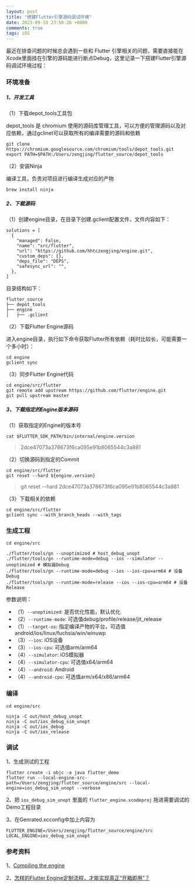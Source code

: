 ```yaml
---
layout: post
title: "搭建Flutter引擎源码调试环境"
date: 2023-09-19 23:50:26 +0800
comments: true
tags: iOS
---
```


最近在排查问题的时候总会遇到一些和 Flutter 引擎相关的问题，需要直接能在Xcode里面挂在引擎的源码能进行断点Debug，这里记录一下搭建Flutter引擎源码调试环境过程：

### 环境准备

##### 1、开发工具

（1）下载depot_tools工具包

depot_tools 是 chromium 使用的源码库管理工具，可以方便的管理源码以及对应依赖，通过gclinet可以获取所有的编译需要的源码和依赖

```
git clone https://chromium.googlesource.com/chromium/tools/depot_tools.git
export PATH=$PATH:/Users/zengjing/flutter_source/depot_tools
```

（2）安装Ninja

编译工具，负责对项目进行编译生成对应的产物

```
brew install ninja
```

##### 2、下载源码

（1）创建engine目录，在目录下创建.gclient配置文件，文件内容如下：

```
solutions = [
  {
    "managed": False,
    "name": "src/flutter",
    "url": "https://github.com/hhtczengjing/engine.git",
    "custom_deps": {},
    "deps_file": "DEPS",
    "safesync_url": "",
  },
]
```

目录结构如下：

```
flutter_source
├── depot_tools
├── engine
│   ├── .gclient
```

（2）下载Flutter Engine源码

进入engine目录，执行如下命令获取Flutter所有依赖（耗时比较长，可能需要一个多小时）：

```
cd engine
gclient sync
```

（3）同步Flutter Engine代码

```
cd engine/src/flutter
git remote add upstream https://github.com/flutter/engine.git
git pull upstream master
```

##### 3、下载指定的Engine版本源码

（1）获取指定的Engine的版本号

```
cat $FLUTTER_SDK_PATH/bin/internal/engine.version
```

> 2dce47073a378673f6ca095e91b8065544c3a881

（2）切换源码到指定的Commit

```
cd engine/src/flutter
git reset --hard ${engine.version}
```

> git reset --hard 2dce47073a378673f6ca095e91b8065544c3a881

（3）下载相关的依赖

```
cd engine/src/flutter
gclient sync --with_branch_heads --with_tags
```

### 生成工程

```
cd engine/src

./flutter/tools/gn --unoptimized # host_debug_unopt
./flutter/tools/gn --runtime-mode=debug --ios --simulator --unoptimized # 模拟器Debug
./flutter/tools/gn --runtime-mode=debug --ios --ios-cpu=arm64 # 设备Debug
./flutter/tools/gn --runtime-mode=release --ios --ios-cpu=arm64 # 设备Release
```

参数说明：

- （1）`--unoptimized`: 是否优化性能，默认优化
- （2）`--runtime-mode`: 可选值debug/profile/release/jit_release
- （1）`--target-os`:  指定编译产物的平台，可选值android/ios/linux/fuchsia/win/winuwp
- （3）`--ios`: iOS设备
- （3）`--ios-cpu`: 可选值arm/arm64
- （4）`--simulator`: iOS模拟器
- （4）`--simulator-cpu`: 可选值x64/arm64
- （4）`--android`: Android
- （4）`--android-cpu`: 可选值arm/x64/x86/arm64

### 编译

```
cd engine/src

ninja -C out/host_debug_unopt
ninja -C out/ios_debug_sim_unopt
ninja -C out/ios_debug
ninja -C out/ios_release
```

### 调试

1、生成测试的工程

```
flutter create -i objc -a java flutter_demo
flutter run --local-engine-src-path=/Users/zengjing/flutter_source/engine/src --local-engine=ios_debug_sim_unopt --verbose
```

2、把 `ios_debug_sim_unopt` 里面的 `flutter_engine.xcodeproj` 拖进需要调试的Demo工程目录

3、在Genrated.xcconfig中加上内容为

```
FLUTTER_ENGINE=/Users/zengjing/flutter_source/engine/src
LOCAL_ENGINE=ios_debug_sim_unopt
```

### 参考资料

1、[Compiling the engine](https://github.com/flutter/flutter/wiki/Compiling-the-engine)

2、[怎样的Flutter Engine定制流程，才能实现真正“开箱即用”？](https://www.yuque.com/xytech/flutter/osg73p)